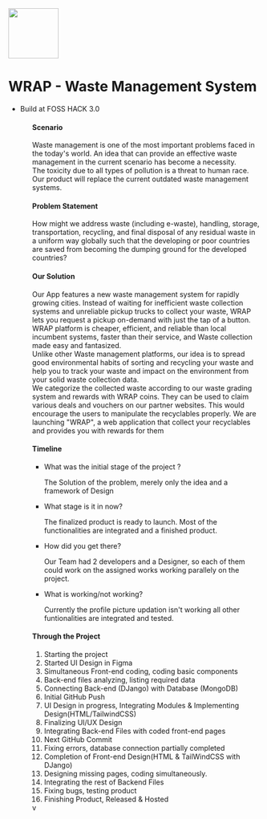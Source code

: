 <div>
<img src="https://blogger.googleusercontent.com/img/b/R29vZ2xl/AVvXsEjEGFl27WvKVQWTmz1HvbhWoWXbDg00zFh0_Gn7adDpyqPlRaCi8x6utrH7kt0Tkq9HbNZ5uWMjzuh9pbD0PhzqaaoyKBl2XI4dQm65mS2UNdF3zqhIkIhCG2xGnSonOZxy_xK7OibutuPTW4_US6q_Peqy-WzR139UYW43BHpaePuJaYMhlU-Xxr9w/s16000/logo-light.png" width=100>
</div>
<h1> WRAP - Waste Management System</h1>
<ul>
<li>Build at FOSS HACK 3.0</li>
<ul>
<h4>Scenario</h4>
<p>Waste management is one of the most important problems faced in the today's world. An idea that can provide an effective waste management in the current scenario has become a necessity.<br>
The toxicity due to all types of pollution is a threat to human race. Our product will replace the current outdated waste management systems.</p>
<h4>Problem Statement</h4>
<p>How might we address waste (including e-waste), handling, storage, transportation, recycling, and final disposal of any residual waste in a uniform way globally such that the developing or poor countries are saved from becoming the dumping ground for the developed countries?</p>
<h4>Our Solution</h4>
<p>Our App features a new waste management system for rapidly growing cities. Instead of waiting for inefficient waste collection systems and unreliable pickup trucks to collect your waste, WRAP lets you request a pickup on-demand with just the tap of a button. WRAP platform is cheaper, efficient, and reliable than local incumbent systems, faster than their service, and Waste collection made easy and fantasized.<br>
Unlike other Waste management platforms, our idea is to spread good environmental habits of sorting and recycling your waste and help you to track your waste and impact
on the environment from your solid waste collection data.<br>
We categorize the collected waste according to our waste grading system and rewards with WRAP coins. They can be used to claim various deals and vouchers on our partner
websites. This would encourage the users to manipulate the recyclables properly. We are launching "WRAP", a web application that collect your recyclables and provides you with rewards for them</p>
<h4>Timeline</h4>
<ul>
<li>What was the initial stage of the project ?
<p>The Solution of the problem, merely only the idea and a framework of Design</p>
<li>What stage is it in now?
<p>The finalized product is ready to launch. Most of the functionalities are integrated and a finished product.</p>
<li>How did you get there?
<p>Our Team had 2 developers and a Designer, so each of them could work on the assigned works working parallely on the project.</p>
<li>What is working/not working?
<p>Currently the profile picture updation isn't working all other funtionalities are integrated and tested.</p>
</ul>

<h4>Through the Project</h4>
<ol>
<li>Starting the project
<li>Started UI Design in Figma
<li>Simultaneous Front-end coding, coding basic components
<li>Back-end files analyzing, listing required data
<li>Connecting Back-end (DJango) with Database (MongoDB)
<li>Initial GitHub Push
<li> UI Design in progress, Integrating Modules & Implementing Design(HTML/TailwindCSS)
<li>Finalizing UI/UX Design
<li>Integrating Back-end Files with coded front-end pages
<li>Next GitHub Commit
<li>Fixing errors, database connection partially completed
<li>Completion of Front-end Design(HTML & TailWindCSS with DJango)
<li>Designing missing pages, coding simultaneously.
<li>Integrating the rest of Backend Files
<li>Fixing bugs, testing product
<li>Finishing Product, Released & Hosted
</ol>
v
